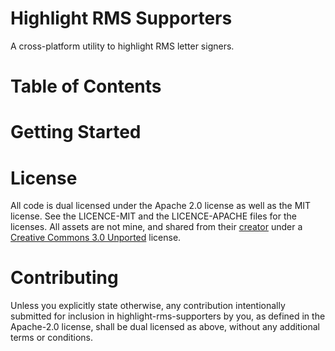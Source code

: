 # Highlight RMS Supporters
A cross-platform utility to highlight RMS letter signers.

# Table of Contents

# Getting Started

# License

All code is dual licensed under the Apache 2.0 license as well as the MIT license. See the LICENCE-MIT and the LICENCE-APACHE files for the licenses. All assets are not mine, and shared from their [creator](https://www.iconfinder.com/kmgdesignid) under a [Creative Commons 3.0 Unported](https://creativecommons.org/licenses/by/3.0/) license.

# Contributing

Unless you explicitly state otherwise, any contribution intentionally submitted for inclusion in highlight-rms-supporters by you, as defined in the Apache-2.0 license, shall be dual licensed as above, without any additional terms or conditions.
